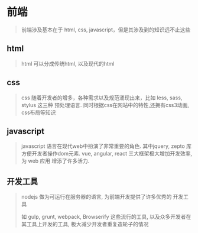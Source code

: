 # 前端

> 前端涉及基本在于 html, css, javascript，但是其涉及到的知识远不止这些

## html

> html 可以分成传统html, 以及现代的html

## css

> css 随着开发者的增多，各种需求以及规范涌现出来，比如 less, sass, stylus 这三种 预处理语言. 同时根据css在网站中的特性,还拥有css3动画, css布局等知识

## javascript

> javascript 语言在现代web中扮演了非常重要的角色. 其中jquery, zepto 库 方便开发者操作dom元素. vue, angular, react 三大框架极大增加开发效率, 为 web 应用 增添了许多活力.

## 开发工具

> nodejs 做为可运行在服务器的语言, 为前端开发提供了许多优秀的 开发工具
>
> 如 gulp, grunt, webpack, Browserify 这些流行的工具, 以及众多开发者在其工具上开发的工具, 极大减少开发者重复造轮子的情况



